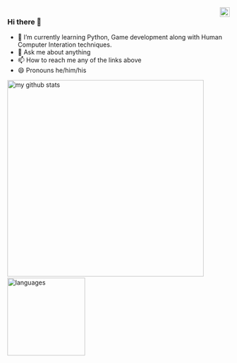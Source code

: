  <a href="https://www.linkedin.com/in/suyash-jain-b0197288">
     <img align="right" alt="Suyash Jain | LinkedIn" width="22px" src="https://cdn.jsdelivr.net/npm/simple-icons@v3/icons/linkedin.svg" />
  </a>

### Hi there 👋

- 🌱 I’m currently learning Python, Game development along with Human Computer Interation techniques.
- 💬 Ask me about anything
- 📫 How to reach me any of the links above 
- 😄 Pronouns he/him/his


 

<p align="left">
<img src="https://github-readme-stats.vercel.app/api?username=sj94123&show_icons=true&title_color=fff&icon_color=ffbb00&text_color=9f9f9f&bg_color=151515" alt="my github stats" width="445"/>&nbsp;<img src="https://github-readme-stats.vercel.app/api/top-langs/?username=sj94123&layout=compact&show_icons=true&title_color=fff&icon_color=fc8930&text_color=9f9f9f&bg_color=151515" alt="languages" height="176">
</p>

<!--
**sprajjwal/sprajjwal** is a ✨ _special_ ✨ repository because its `README.md` (this file) appears on your GitHub profile.

